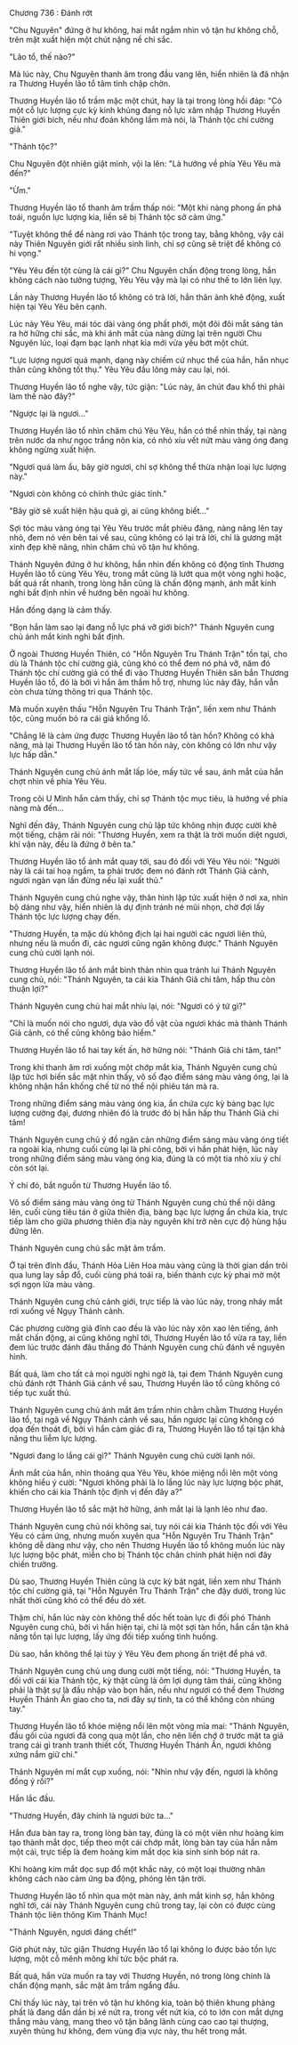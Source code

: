 




Chương 736 : Đánh rớt


"Chu Nguyên" đứng ở hư không, hai mắt ngắm nhìn vô tận hư không chỗ, trên mặt xuất hiện một chút nặng nề chi sắc.

"Lão tổ, thế nào?"

Mà lúc này, Chu Nguyên thanh âm trong đầu vang lên, hiển nhiên là đã nhận ra Thương Huyền lão tổ tâm tình chập chờn.

Thương Huyền lão tổ trầm mặc một chút, hay là tại trong lòng hồi đáp: "Có một cỗ lực lượng cực kỳ kinh khủng đang nỗ lực xâm nhập Thương Huyền Thiên giới bích, nếu như đoán không lầm mà nói, là Thánh tộc chí cường giả."

"Thánh tộc?"

Chu Nguyên đột nhiên giật mình, vội la lên: "Là hướng về phía Yêu Yêu mà đến?"

"Ừm."

Thương Huyền lão tổ thanh âm trầm thấp nói: "Một khi nàng phong ấn phá toái, nguồn lực lượng kia, liền sẽ bị Thánh tộc sở cảm ứng."

"Tuyệt không thể để nàng rơi vào Thánh tộc trong tay, bằng không, vậy cái này Thiên Nguyên giới rất nhiều sinh linh, chỉ sợ cũng sẽ triệt để không có hi vọng."

"Yêu Yêu đến tột cùng là cái gì?" Chu Nguyên chấn động trong lòng, hắn không cách nào tưởng tượng, Yêu Yêu vậy mà lại có như thế to lớn liên lụy.

Lần này Thương Huyền lão tổ không có trả lời, hắn thân ảnh khẽ động, xuất hiện tại Yêu Yêu bên cạnh.

Lúc này Yêu Yêu, mái tóc dài vàng óng phất phới, một đôi đôi mắt sáng tản ra hờ hững chi sắc, mà khi ánh mắt của nàng dừng lại trên người Chu Nguyên lúc, loại đạm bạc lạnh nhạt kia mới vừa yếu bớt một chút.

"Lực lượng ngươi quá mạnh, dạng này chiếm cứ nhục thể của hắn, hắn nhục thân cũng không tốt thụ." Yêu Yêu đầu lông mày cau lại, nói.

Thương Huyền lão tổ nghe vậy, tức giận: "Lúc này, ăn chút đau khổ thì phải làm thế nào đây?"

"Ngược lại là ngươi..."

Thương Huyền lão tổ nhìn chăm chú Yêu Yêu, hắn có thể nhìn thấy, tại nàng trên nước da như ngọc trắng nõn kia, có nhỏ xíu vết nứt màu vàng óng đang không ngừng xuất hiện.

"Ngươi quá làm ẩu, bây giờ ngươi, chỉ sợ không thể thừa nhận loại lực lượng này."

"Ngươi còn không có chính thức giác tỉnh."

"Bây giờ sẽ xuất hiện hậu quả gì, ai cũng không biết..."

Sợi tóc màu vàng óng tại Yêu Yêu trước mắt phiêu đãng, nàng nâng lên tay nhỏ, đem nó vén bên tai về sau, cũng không có lại trả lời, chỉ là gương mặt xinh đẹp khẽ nâng, nhìn chăm chú vô tận hư không.

Thánh Nguyên đứng ở hư không, hắn nhìn đến không có động tĩnh Thương Huyền lão tổ cùng Yêu Yêu, trong mắt cũng là lướt qua một vòng nghi hoặc, bất quá rất nhanh, trong lòng hắn cũng là chấn động mạnh, ánh mắt kinh nghi bất định nhìn về hướng bên ngoài hư không.

Hắn đồng dạng là cảm thấy.

"Bọn hắn làm sao lại đang nỗ lực phá vỡ giới bích?" Thánh Nguyên cung chủ ánh mắt kinh nghi bất định.

Ở ngoài Thương Huyền Thiên, có "Hỗn Nguyên Tru Thánh Trận" tồn tại, cho dù là Thánh tộc chí cường giả, cũng khó có thể đem nó phá vỡ, năm đó Thánh tộc chí cường giả có thể đi vào Thương Huyền Thiên săn bắn Thương Huyền lão tổ, đó là bởi vì hắn âm thầm hỗ trợ, nhưng lúc này đây, hắn vẫn còn chưa từng thông tri qua Thánh tộc.

Mà muốn xuyên thấu "Hỗn Nguyên Tru Thánh Trận", liền xem như Thánh tộc, cũng muốn bỏ ra cái giá khổng lồ.

"Chẳng lẽ là cảm ứng được Thương Huyền lão tổ tàn hồn? Không có khả năng, mà lại Thương Huyền lão tổ tàn hồn này, còn không có lớn như vậy lực hấp dẫn."

Thánh Nguyên cung chủ ánh mắt lấp lóe, mấy tức về sau, ánh mắt của hắn chợt nhìn về phía Yêu Yêu.

Trong cõi U Minh hắn cảm thấy, chỉ sợ Thánh tộc mục tiêu, là hướng về phía nàng mà đến...

Nghĩ đến đây, Thánh Nguyên cung chủ lập tức không nhịn được cười khẽ một tiếng, chậm rãi nói: "Thương Huyền, xem ra thật là trời muốn diệt ngươi, khí vận này, đều là đứng ở bên ta."

Thương Huyền lão tổ ánh mắt quay tới, sau đó đối với Yêu Yêu nói: "Người này là cái tai hoạ ngầm, ta phải trước đem nó đánh rớt Thánh Giả cảnh, ngươi ngàn vạn lần đừng nếu lại xuất thủ."

Thánh Nguyên cung chủ nghe vậy, thân hình lập tức xuất hiện ở nơi xa, nhìn bộ dáng như vậy, hiển nhiên là dự định tránh né mũi nhọn, chờ đợi lấy Thánh tộc lực lượng chạy đến.

"Thương Huyền, ta mặc dù không địch lại hai người các ngươi liên thủ, nhưng nếu là muốn đi, các ngươi cũng ngăn không được." Thánh Nguyên cung chủ cười lạnh nói.

Thương Huyền lão tổ ánh mắt bình thản nhìn qua tránh lui Thánh Nguyên cung chủ, nói: "Thánh Nguyên, ta cái kia Thánh Giả chi tâm, hấp thu còn thuận lợi?"

Thánh Nguyên cung chủ hai mắt nhíu lại, nói: "Ngươi có ý tứ gì?"

"Chỉ là muốn nói cho ngươi, dựa vào đồ vật của ngươi khác mà thành Thánh Giả cảnh, có thể cũng không bảo hiểm."

Thương Huyền lão tổ hai tay kết ấn, hờ hững nói: "Thánh Giả chi tâm, tán!"

Trong khi thanh âm rơi xuống một chớp mắt kia, Thánh Nguyên cung chủ lập tức hơi biến sắc mặt nhìn thấy, vô số đạo điểm sáng màu vàng óng, lại là không nhận hắn khống chế từ nó thể nội phiêu tán mà ra.

Trong những điểm sáng màu vàng óng kia, ẩn chứa cực kỳ bàng bạc lực lượng cường đại, đương nhiên đó là trước đó bị hắn hấp thu Thánh Giả chi tâm!

Thánh Nguyên cung chủ ý đồ ngăn cản những điểm sáng màu vàng óng tiết ra ngoài kia, nhưng cuối cùng lại là phí công, bởi vì hắn phát hiện, lúc này trong những điểm sáng màu vàng óng kia, đúng là có một tia nhỏ xíu ý chí còn sót lại.

Ý chí đó, bắt nguồn từ Thương Huyền lão tổ.

Vô số điểm sáng màu vàng óng từ Thánh Nguyên cung chủ thể nội dâng lên, cuối cùng tiêu tán ở giữa thiên địa, bàng bạc lực lượng ẩn chứa kia, trực tiếp làm cho giữa phương thiên địa này nguyên khí trở nên cực độ hùng hậu đứng lên.

Thánh Nguyên cung chủ sắc mặt âm trầm.

Ở tại trên đỉnh đầu, Thánh Hỏa Liên Hoa màu vàng cũng là thời gian dần trôi qua lung lay sắp đổ, cuối cùng phá toái ra, biến thành cực kỳ phai mờ một sợi ngọn lửa màu vàng.

Thánh Nguyên cung chủ cảnh giới, trực tiếp là vào lúc này, trong nháy mắt rơi xuống về Ngụy Thánh cảnh.

Các phương cường giả đỉnh cao đều là vào lúc này xôn xao lên tiếng, ánh mắt chấn động, ai cũng không nghĩ tới, Thương Huyền lão tổ vừa ra tay, liền đem lúc trước đánh đâu thắng đó Thánh Nguyên cung chủ đánh về nguyên hình.

Bất quá, làm cho tất cả mọi người nghi ngờ là, tại đem Thánh Nguyên cung chủ đánh rớt Thánh Giả cảnh về sau, Thương Huyền lão tổ cũng không có tiếp tục xuất thủ.

Thánh Nguyên cung chủ ánh mắt âm trầm nhìn chằm chằm Thương Huyền lão tổ, tại ngã về Ngụy Thánh cảnh về sau, hắn ngược lại cũng không có dọa đến thoát đi, bởi vì hắn cảm giác đi ra, Thương Huyền lão tổ tại tận khả năng thu liễm lực lượng.

"Ngươi đang lo lắng cái gì?" Thánh Nguyên cung chủ cười lạnh nói.

Ánh mắt của hắn, nhìn thoáng qua Yêu Yêu, khóe miệng nổi lên một vòng không hiểu ý cười: "Ngươi không phải là lo lắng lúc này lực lượng bộc phát, khiến cho cái kia Thánh tộc định vị đến đây a?"

Thương Huyền lão tổ sắc mặt hờ hững, ánh mắt lại là lạnh lẽo như đao.

Thánh Nguyên cung chủ nói không sai, tuy nói cái kia Thánh tộc đối với Yêu Yêu có cảm ứng, nhưng muốn xuyên qua "Hỗn Nguyên Tru Thánh Trận" không dễ dàng như vậy, cho nên Thương Huyền lão tổ không muốn lúc này lực lượng bộc phát, miễn cho bị Thánh tộc chân chính phát hiện nơi đây chiến trường.

Dù sao, Thương Huyền Thiên cũng là cực kỳ bát ngát, liền xem như Thánh tộc chí cường giả, tại "Hỗn Nguyên Tru Thánh Trận" che đậy dưới, trong lúc nhất thời cũng khó có thể đều dò xét.

Thậm chí, hắn lúc này còn không thể dốc hết toàn lực đi đối phó Thánh Nguyên cung chủ, bởi vì hắn hiện tại, chỉ là một sợi tàn hồn, hắn cần tận khả năng tồn tại lực lượng, lấy ứng đối tiếp xuống tình huống.

Dù sao, hắn không thể lại tùy ý Yêu Yêu đem phong ấn triệt để phá vỡ.

Thánh Nguyên cung chủ ung dung cười một tiếng, nói: "Thương Huyền, ta đối với cái kia Thánh tộc, kỳ thật cũng là ôm lợi dụng tâm thái, cũng không phải là thật sự là đầu nhập vào bọn hắn, nếu như ngươi có thể đem Thương Huyền Thánh Ấn giao cho ta, nơi đây sự tình, ta có thể không còn nhúng tay."

Thương Huyền lão tổ khóe miệng nổi lên một vòng mỉa mai: "Thánh Nguyên, đầu gối của ngươi đã cong qua một lần, cho nên liền chớ ở trước mặt ta giả trang cái gì tranh tranh thiết cốt, Thương Huyền Thánh Ấn, ngươi không xứng nắm giữ chi."

Thánh Nguyên mí mắt cụp xuống, nói: "Nhìn như vậy đến, ngươi là không đồng ý rồi?"

Hắn lắc đầu.

"Thương Huyền, đây chính là ngươi bức ta..."

Hắn đưa bàn tay ra, trong lòng bàn tay, đúng là có một viên như hoàng kim tạo thành mắt dọc, tiếp theo một cái chớp mắt, lòng bàn tay của hắn nắm một cái, trực tiếp là đem hoàng kim mắt dọc kia sinh sinh bóp nát ra.

Khi hoàng kim mắt dọc sụp đổ một khắc này, có một loại thường nhân không cách nào cảm ứng ba động, phóng lên tận trời.

Thương Huyền lão tổ nhìn qua một màn này, ánh mắt kinh sợ, hắn không nghĩ tới, cái này Thánh Nguyên cung chủ trong tay, lại còn có được cùng Thánh tộc liên thông Kim Thánh Mục!

"Thánh Nguyên, ngươi đáng chết!"

Giờ phút này, tức giận Thương Huyền lão tổ lại không lo được bảo tồn lực lượng, một cỗ mênh mông khí tức bộc phát ra.

Bất quá, hắn vừa muốn ra tay với Thương Huyền, nó trong lòng chính là chấn động mạnh, sắc mặt âm trầm ngẩng đầu.

Chỉ thấy lúc này, tại trên vô tận hư không kia, toàn bộ thiên khung phảng phất là đang dần dần bị xé nứt ra, trong vết nứt kia, có to lớn con mắt dựng thẳng màu vàng, mang theo vô tận băng lãnh cùng cao cao tại thượng, xuyên thủng hư không, đem vùng địa vực này, thu hết trong mắt.




